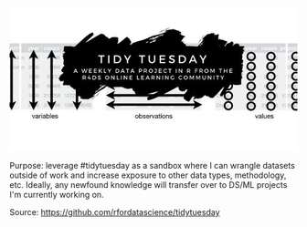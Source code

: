 ![tt](https://github.com/rfordatascience/tidytuesday/blob/master/static/tidytuesday_logo.jpg)

Purpose: leverage #tidytuesday as a sandbox where I can wrangle datasets outside of work and increase exposure to other data types, methodology, etc.  Ideally, any newfound knowledge will transfer over to DS/ML projects I'm currently working on.

Source: https://github.com/rfordatascience/tidytuesday


